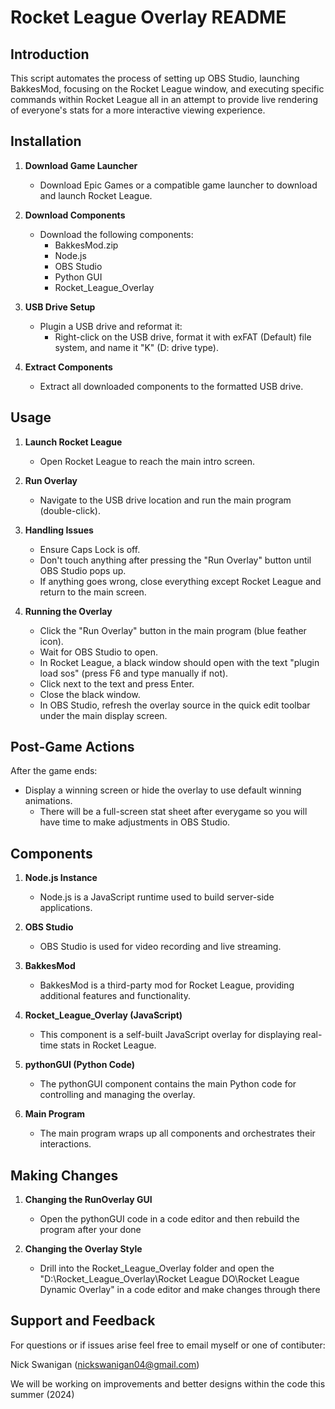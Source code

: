 # Rocket League Overlay README

## Introduction

This script automates the process of setting up OBS Studio, launching BakkesMod, focusing on the Rocket League window, and executing specific commands within Rocket League all in an attempt to provide live rendering of everyone's stats for a more interactive viewing experience.

## Installation

1. **Download Game Launcher**
   - Download Epic Games or a compatible game launcher to download and launch Rocket League.

2. **Download Components**
   - Download the following components:
     - BakkesMod.zip
     - Node.js
     - OBS Studio
     - Python GUI
     - Rocket_League_Overlay

3. **USB Drive Setup**
   - Plugin a USB drive and reformat it:
     - Right-click on the USB drive, format it with exFAT (Default) file system, and name it "K" (D: drive type).

4. **Extract Components**
   - Extract all downloaded components to the formatted USB drive.

## Usage

1. **Launch Rocket League**
   - Open Rocket League to reach the main intro screen.

2. **Run Overlay**
   - Navigate to the USB drive location and run the main program (double-click).

3. **Handling Issues**
   - Ensure Caps Lock is off.
   - Don't touch anything after pressing the "Run Overlay" button until OBS Studio pops up.
   - If anything goes wrong, close everything except Rocket League and return to the main screen.

4. **Running the Overlay**
   - Click the "Run Overlay" button in the main program (blue feather icon).
   - Wait for OBS Studio to open.
   - In Rocket League, a black window should open with the text "plugin load sos" (press F6 and type manually if not).
   - Click next to the text and press Enter.
   - Close the black window.
   - In OBS Studio, refresh the overlay source in the quick edit toolbar under the main display screen.

## Post-Game Actions

After the game ends:
- Display a winning screen or hide the overlay to use default winning animations.
	- There will be a full-screen stat sheet after everygame so you will have time to make adjustments in OBS Studio.

## Components

1. **Node.js Instance**
   - Node.js is a JavaScript runtime used to build server-side applications.

2. **OBS Studio**
   - OBS Studio is used for video recording and live streaming.

3. **BakkesMod**
   - BakkesMod is a third-party mod for Rocket League, providing additional features and functionality.

4. **Rocket_League_Overlay (JavaScript)**
   - This component is a self-built JavaScript overlay for displaying real-time stats in Rocket League.

5. **pythonGUI (Python Code)**
   - The pythonGUI component contains the main Python code for controlling and managing the overlay.

6. **Main Program**
   - The main program wraps up all components and orchestrates their interactions.

## Making Changes 

1. **Changing the RunOverlay GUI**
   - Open the pythonGUI code in a code editor and then rebuild the program after your done

2. **Changing the Overlay Style**
   - Drill into the Rocket_League_Overlay folder and open the "D:\Rocket_League_Overlay\Rocket League DO\Rocket League Dynamic Overlay" in a code editor and make changes through there

## Support and Feedback

For questions or if issues arise feel free to email myself or one of contibuter:

Nick Swanigan (nickswanigan04@gmail.com)

We will be working on improvements and better designs within the code this summer (2024)
